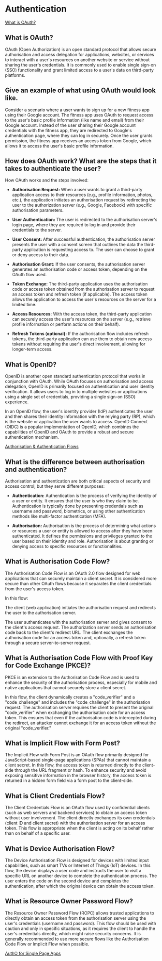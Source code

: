 # Authentication

[What is OAuth?](https://www.csoonline.com/article/3216404/what-is-oauth-how-the-open-authorization-framework-works.html)

## What is OAuth?

OAuth (Open Authorization) is an open standard protocol that allows secure authorisation and access delegation for applications, websites, or services to interact with a user's resources on another website or service without sharing the user's credentials. It is commonly used to enable single sign-on (SSO) functionality and grant limited access to a user's data on third-party platforms.

## Give an example of what using OAuth would look like.

Consider a scenario where a user wants to sign up for a new fitness app using their Google account. The fitness app uses OAuth to request access to the user's basic profile information (like name and email) from their Google account. Instead of the user sharing their Google account credentials with the fitness app, they are redirected to Google's authentication page, where they can log in securely. Once the user grants permission, the fitness app receives an access token from Google, which allows it to access the user's basic profile information.

## How does OAuth work? What are the steps that it takes to authenticate the user?

How OAuth works and the steps involved:

- **Authorisation Request:** When a user wants to grant a third-party application access to their resources (e.g., profile information, photos, etc.), the application initiates an authorisation request by redirecting the user to the authorization server (e.g., Google, Facebook) with specific authorisation parameters.

- **User Authentication:** The user is redirected to the authorisation server's login page, where they are required to log in and provide their credentials to the server.

- **User Consent:** After successful authentication, the authorisation server presents the user with a consent screen that outlines the data the third-party application is requesting access to. The user can choose to grant or deny access to their data.

- **Authorisation Grant:** If the user consents, the authorisation server generates an authorisation code or access token, depending on the OAuth flow used.

- **Token Exchange:** The third-party application uses the authorisation code or access token obtained from the authorisation server to request an access token and refresh token (if applicable). The access token allows the application to access the user's resources on the server for a limited time.

- **Access Resources:** With the access token, the third-party application can securely access the user's resources on the server (e.g., retrieve profile information or perform actions on their behalf).

- **Refresh Tokens (optional):** If the authorisation flow includes refresh tokens, the third-party application can use them to obtain new access tokens without requiring the user's direct involvement, allowing for longer-term access.

## What is OpenID?

OpenID is another open standard authentication protocol that works in conjunction with OAuth. While OAuth focuses on authorisation and access delegation, OpenID is primarily focused on authentication and user identity verification. It allows users to log in to multiple websites or applications using a single set of credentials, providing a single sign-on (SSO) experience.

In an OpenID flow, the user's identity provider (IdP) authenticates the user and then shares their identity information with the relying party (RP), which is the website or application the user wants to access. OpenID Connect (OIDC) is a popular implementation of OpenID, which combines the capabilities of OpenID and OAuth to provide a robust and secure authentication mechanism.

[Authorisation & Authentication Flows](https://auth0.com/docs/flows)

## What is the difference between authorisation and authentication?

Authorisation and authentication are both critical aspects of security and access control, but they serve different purposes:

- **Authentication:** Authentication is the process of verifying the identity of a user or entity. It ensures that the user is who they claim to be. Authentication is typically done by presenting credentials such as username and password, biometrics, or using other authentication methods like multi-factor authentication (MFA).

- **Authorisation:** Authorisation is the process of determining what actions or resources a user or entity is allowed to access after they have been authenticated. It defines the permissions and privileges granted to the user based on their identity and role. Authorisation is about granting or denying access to specific resources or functionalities.

## What is Authorisation Code Flow?

The Authorisation Code Flow is an OAuth 2.0 flow designed for web applications that can securely maintain a client secret. It is considered more secure than other OAuth flows because it separates the client credentials from the user's access token.

In this flow:

The client (web application) initiates the authorisation request and redirects the user to the authorisation server.

The user authenticates with the authorisation server and gives consent to the client's access request.
The authorization server sends an authorisation code back to the client's redirect URL.
The client exchanges the authorisation code for an access token and, optionally, a refresh token through a secure server-to-server request.

## What is Authorisation Code Flow with Proof Key for Code Exchange (PKCE)?

PKCE is an extension to the Authorisation Code Flow and is used to enhance the security of the authorisation process, especially for mobile and native applications that cannot securely store a client secret.

In this flow, the client dynamically creates a "code_verifier" and a "code_challenge" and includes the "code_challenge" in the authorisation request. The authorisation server requires the client to present the original "code_verifier" when exchanging the authorisation code for an access token. This ensures that even if the authorisation code is intercepted during the redirect, an attacker cannot exchange it for an access token without the original "code_verifier."

## What is Implicit Flow with Form Post?

The Implicit Flow with Form Post is an OAuth flow primarily designed for JavaScript-based single-page applications (SPAs) that cannot maintain a client secret. In this flow, the access token is returned directly to the client-side through the URL fragment or hash. To enhance security and avoid exposing sensitive information in the browser history, the access token is returned in a hidden form field via a form post to the client-side.

## What is Client Credentials Flow?

The Client Credentials Flow is an OAuth flow used by confidential clients (such as web servers and backend services) to obtain an access token without user involvement. The client directly exchanges its own credentials (client ID and client secret) with the authorisation server for an access token. This flow is appropriate when the client is acting on its behalf rather than on behalf of a specific user.

## What is Device Authorisation Flow?

The Device Authorisation Flow is designed for devices with limited input capabilities, such as smart TVs or Internet of Things (IoT) devices. In this flow, the device displays a user code and instructs the user to visit a specific URL on another device to complete the authentication process. The user enters the code on the second device and completes the authentication, after which the original device can obtain the access token.

## What is Resource Owner Password Flow?

The Resource Owner Password Flow (ROPC) allows trusted applications to directly obtain an access token from the authorisation server using the user's credentials (username and password). This flow should be used with caution and only in specific situations, as it requires the client to handle the user's credentials directly, which might raise security concerns. It is generally recommended to use more secure flows like the Authorisation Code Flow or Implicit Flow when possible.

[AuthO for Single Page Apps](https://auth0.com/docs/libraries/auth0-react)